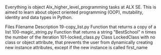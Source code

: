 Everything is object
Alx_higher_level_programming tasks at ALX SE. This is aimed to learn about object oriented programming (OOP), mutability, identity and data types in Python.

Files
Filename	Description
19-copy_list.py	Function that returns a copy of a list
100-magic_string.py	Function that returns a string "BestSchool" n times the number of the iteration
101-locked_class.py	Class LockedClass with no class or object attribute, that prevents the user from dynamically creating new instance attributes, except if the new instance is called first_name
